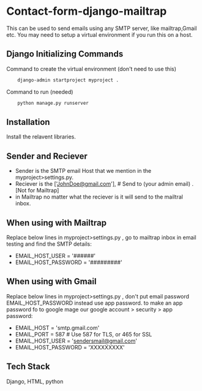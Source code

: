 
# Contact-form-django-mailtrap

This can be used to send emails using any SMTP server, like mailtrap,Gmail etc. You may need to setup a virtual environment if you run this on a host.


## Django Initializing Commands 

Command to create the virtual environment (don't need to use this)

```bash
    django-admin startproject myproject .
```
Command to run (needed)

```bash
    python manage.py runserver
```
## Installation

Install the relavent libraries.

## Sender and Reciever

- Sender is the SMTP email Host that we mention in the myproject>settings.py.
- Reciever is the ['JohnDoe@gmail.com'], # Send to (your admin email) . [Not for Mailtrap]
- in Mailtrap no matter what the reciever is it will send to the mailtral inbox.

## When using with Mailtrap

Replace below lines in myproject>settings.py 
, go to mailtrap inbox in email testing and find the SMTP details:

- EMAIL_HOST_USER = '######'
- EMAIL_HOST_PASSWORD = '#########'

## When using with Gmail

Replace below lines in myproject>settings.py 
,  don't put email password EMAIL_HOST_PASSWORD instead use app password. to make an app password fo to google mage our google account > security > app password:

- EMAIL_HOST = 'smtp.gmail.com'
- EMAIL_PORT = 587  # Use 587 for TLS, or 465 for SSL
- EMAIL_HOST_USER = 'sendersmail@gmail.com'
- EMAIL_HOST_PASSWORD = 'XXXXXXXXX'



## Tech Stack

Django, HTML, python


